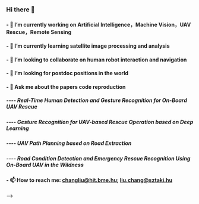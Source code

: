 ### Hi there 👋 
#### - 🔭 I’m currently working on Artificial Intelligence，Machine Vision，UAV Rescue，Remote Sensing
#### - 🌱 I’m currently learning satellite image processing and analysis
#### - 👯 I’m looking to collaborate on human robot interaction and navigation
#### - 🤔 I’m looking for postdoc positions in the world
#### - 💬 Ask me about the papers code reproduction 
#####       ---- Real-Time Human Detection and Gesture Recognition for On-Board UAV Rescue
#####       ---- Gesture Recognition for UAV-based Rescue Operation based on Deep Learning
#####       ---- UAV Path Planning based on Road Extraction
#####       ---- Road Condition Detection and Emergency Rescue Recognition Using On-Board UAV in the Wildness
#### - 📫 How to reach me: changliu@hit.bme.hu; liu.chang@sztaki.hu
-->




